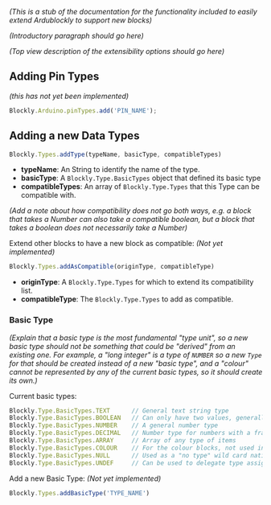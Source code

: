 _(This is a stub of the documentation for the functionality included to easily extend Ardublockly to support new blocks)_

_(Introductory paragraph should go here)_

_(Top view description of the extensibility options should go here)_

## Adding Pin Types

_(this has not yet been implemented)_

```javascript
Blockly.Arduino.pinTypes.add('PIN_NAME');
```

## Adding a new Data Types

```javascript
Blockly.Types.addType(typeName, basicType, compatibleTypes)
```
* __typeName__: An String to identify the name of the type.
* __basicType__: A `Blockly.Type.BasicTypes` object that defined its basic type
* __compatibleTypes__: An array of `Blockly.Type.Types` that this Type can be compatible with.

_(Add a note about how compatibility does not go both ways, e.g. a block that takes a Number can also take a compatible boolean, but a block that takes a boolean does not necessarily take a Number)_

Extend other blocks to have a new block as compatible: _(Not yet implemented)_

```javascript
Blockly.Types.addAsCompatible(originType, compatibleType)
```

* __originType__: A `Blockly.Type.Types` for which to extend its compatibility list.
* __compatibleType__: The `Blockly.Type.Types` to add as compatible.

### Basic Type
_(Explain that a basic type is the most fundamental "type unit", so a new basic type should not be something that could be "derived" from an existing one. For example, a "long integer" is a type of `NUMBER` so a new `Type` for that should be created instead of a new "basic type", and a "colour" cannot be represented by any of the current basic types, so it should create its own.)_

Current basic types:

```javascript
Blockly.Type.BasicTypes.TEXT      // General text string type
Blockly.Type.BasicTypes.BOOLEAN   // Can only have two values, generally 0 for false, or 1 for true
Blockly.Type.BasicTypes.NUMBER    // A general number type
Blockly.Type.BasicTypes.DECIMAL   // Number type for numbers with a fractional part
Blockly.Type.BasicTypes.ARRAY     // Array of any type of items
Blockly.Type.BasicTypes.COLOUR    // For the colour blocks, not used in Ardublockly
Blockly.Type.BasicTypes.NULL      // Used as a "no type" wild card natively
Blockly.Type.BasicTypes.UNDEF     // Can be used to delegate type assignment
```

Add a new Basic Type: _(Not yet implemented)_

```javascript
Blockly.Types.addBasicType('TYPE_NAME')
```


